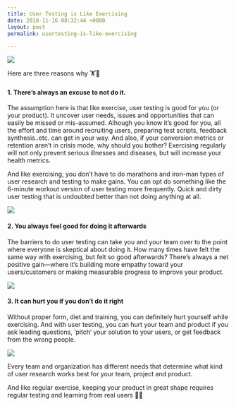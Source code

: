 ```yaml
---
title: User Testing is Like Exercising
date: 2018-11-16 08:32:44 +0000
layout: post
permalink: usertesting-is-like-exercising

---
```

![](https://cdn-images-1.medium.com/max/800/1*vS8MstF0dJBbAW8f8vYWfQ.jpeg)

Here are three reasons why 🏋🏃

#### 1. There’s always an excuse to not do it.

The assumption here is that like exercise, user testing is good for you (or your product). It uncover user needs, issues and opportunities that can easily be missed or mis-assumed. Alhough you know it’s good for you, all the effort and time around recruiting users, preparing test scripts, feedback synthesis..etc. can get in your way. And also, if your conversion metrics or retention aren’t in crisis mode, why should you bother? Exercising regularly will not only prevent serious illnesses and diseases, but will increase your health metrics.

And like exercising, you don’t have to do marathons and iron-man types of user research and testing to make gains. You can opt do something like the 6-minute workout version of user testing more frequently. Quick and dirty user testing that is undoubted better than not doing anything at all.

![](https://cdn-images-1.medium.com/max/800/1*alI2gw9xII7eLd1s5cOurA.gif)

#### 2. You always feel good for doing it afterwards

The barriers to do user testing can take you and your team over to the point where everyone is skeptical about doing it. How many times have felt the same way with exercising, but felt so good afterwards? There’s always a net positive gain—where it’s building more empathy toward your users/customers or making measurable progress to improve your product.

![](https://cdn-images-1.medium.com/max/800/1*f-bqKR0M783y8A9-LJWqEg.jpeg)

#### 3. It can hurt you if you don’t do it right

Without proper form, diet and training, you can definitely hurt yourself while exercising. And with user testing, you can hurt your team and product if you ask leading questions, ‘pitch’ your solution to your users, or get feedback from the wrong people. 

![](https://cdn-images-1.medium.com/max/800/1*tIqFRC-dGPhIfIrtI0E1FA.png)

  
Every team and organization has different needs that determine what kind of user research works best for your team, project and product. 

And like regular exercise, keeping your product in great shape requires regular testing and learning from real users 💪🙌